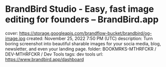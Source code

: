 # BrandBird Studio - Easy, fast image editing for founders – BrandBird.app

cover: https://storage.googleapis.com/brandflow-bucket/brandbird/og-image.jpg
created: November 25, 2022 7:50 PM (UTC)
description: Turn boring screenshot into beautiful sharable images for your socia media, blog, newsletter, and even your landing page.
folder: BOOKMRKS-MTHRFCKR / DEV-MTHRFCKR / Dev Tools
tags: dev tools
url: https://www.brandbird.app/dashboard